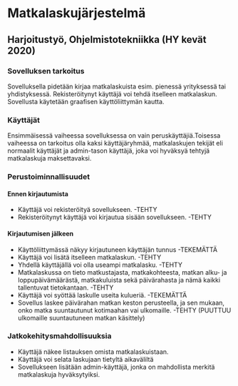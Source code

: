 # Matkalaskujärjestelmä
## Harjoitustyö, Ohjelmistotekniikka (HY kevät 2020)

### Sovelluksen tarkoitus
Sovelluksella pidetään kirjaa matkalaskuista esim. pienessä yrityksessä tai 
yhdistyksessä. Rekisteröitynyt käyttäjä voi tehdä itselleen matkalaskun.
Sovellusta käytetään graafisen käyttöliittymän kautta.

### Käyttäjät
Ensimmäisessä vaiheessa sovelluksessa on vain peruskäyttäjiä.Toisessa vaiheessa on tarkoitus olla
kaksi käyttäjäryhmää, matkalaskujen tekijät  eli normaalit käyttäjät ja admin-tason käyttäjä, joka voi hyväksyä tehtyjä 
matkalaskuja maksettavaksi.

### Perustoiminnallisuudet
#### Ennen kirjautumista
* Käyttäjä voi rekisteröityä sovellukseen. -TEHTY
* Rekisteröitynyt käyttäjä voi kirjautua sisään sovellukseen. -TEHTY

#### Kirjautumisen jälkeen 
* Käyttöliittymässä näkyy kirjautuneen käyttäjän tunnus -TEKEMÄTTÄ
* Käyttäjä voi lisätä itselleen matkalaskun. -TEHTY
* Yhdellä käyttäjällä voi olla useampi matkalasku. -TEHTY
* Matkalaskussa on tieto matkustajasta, matkakohteesta, matkan alku- ja loppupäivämäärästä, matkakuluista 
sekä päivärahasta ja nämä kaikki tallentuvat tietokantaan. -TEHTY
* Käyttäjä voi syöttää laskulle useita kulueriä. -TEKEMÄTTÄ
* Sovellus laskee päivärahan matkan keston perusteella, ja sen mukaan, onko matka suuntautunut 
kotimaahan vai ulkomaille. -TEHTY (PUUTTUU ulkomaille suuntautuneen matkan käsittely)

### Jatkokehitysmahdollisuuksia
* Käyttäjä näkee listauksen omista matkalaskuistaan.
* Käyttäjä voi selata laskujaan tietyltä aikaväliltä
* Sovellukseen lisätään admin-käyttäjä, jonka on mahdollista merkitä 
matkalaskuja hyväksytyiksi.


